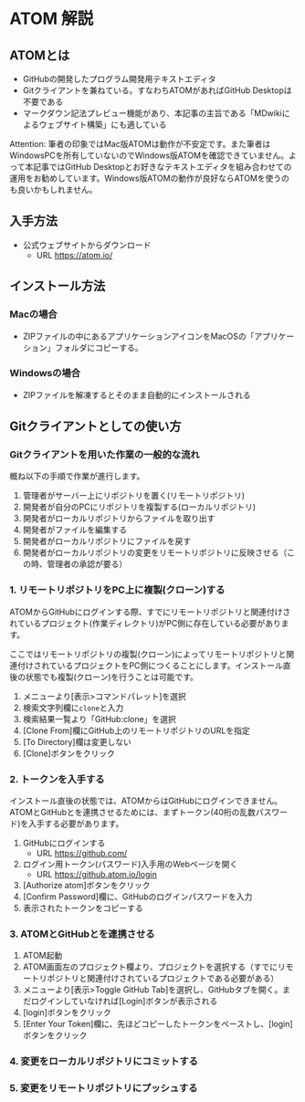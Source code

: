# ATOM 解説

## ATOMとは
* GitHubの開発したプログラム開発用テキストエディタ
* Gitクライアントを兼ねている。すなわちATOMがあればGitHub Desktopは不要である
* マークダウン記法プレビュー機能があり、本記事の主旨である「MDwikiによるウェブサイト構築」にも適している

Attention: 筆者の印象ではMac版ATOMは動作が不安定です。また筆者はWindowsPCを所有していないのでWindows版ATOMを確認できていません。よって本記事ではGitHub Desktopとお好きなテキストエディタを組み合わせての運用をお勧めしています。Windows版ATOMの動作が良好ならATOMを使うのも良いかもしれません。

## 入手方法

* 公式ウェブサイトからダウンロード
  * URL https://atom.io/

## インストール方法

### Macの場合

* ZIPファイルの中にあるアプリケーションアイコンをMacOSの「アプリケーション」フォルダにコピーする。

### Windowsの場合

* ZIPファイルを解凍するとそのまま自動的にインストールされる

## Gitクライアントとしての使い方

### Gitクライアントを用いた作業の一般的な流れ

概ね以下の手順で作業が進行します。

1. 管理者がサーバー上にリポジトリを置く(リモートリポジトリ)
1. 開発者が自分のPCにリポジトリを複製する(ローカルリポジトリ)
1. 開発者がローカルリポジトリからファイルを取り出す
1. 開発者がファイルを編集する
1. 開発者がローカルリポジトリにファイルを戻す
1. 開発者がローカルリポジトリの変更をリモートリポジトリに反映させる（この時、管理者の承認が要る）

### 1. リモートリポジトリをPC上に複製(クローン)する

ATOMからGitHubにログインする際、すでにリモートリポジトリと関連付けされているプロジェクト(作業ディレクトリ)がPC側に存在している必要があります。

ここではリモートリポジトリの複製(クローン)によってリモートリポジトリと関連付けされているプロジェクトをPC側につくることにします。インストール直後の状態でも複製(クローン)を行うことは可能です。

1. メニューより[表示>コマンドパレット]を選択
1. 検索文字列欄に`clone`と入力
1. 検索結果一覧より「GitHub:clone」を選択
1. [Clone From]欄にGitHub上のリモートリポジトリのURLを指定
1. [To Directory]欄は変更しない
1. [Clone]ボタンをクリック

### 2. トークンを入手する

インストール直後の状態では、ATOMからはGitHubにログインできません。ATOMとGitHubとを連携させるためには、まずトークン(40桁の乱数パスワード)を入手する必要があります。

1. GitHubにログインする
   * URL https://github.com/
1. ログイン用トークン(パスワード)入手用のWebページを開く
   * URL https://github.atom.io/login 
1. [Authorize atom]ボタンをクリック
1. [Confirm Password]欄に、GitHubのログインパスワードを入力
1. 表示されたトークンをコピーする

### 3. ATOMとGitHubとを連携させる

1. ATOM起動
1. ATOM画面左のプロジェクト欄より、プロジェクトを選択する（すでにリモートリポジトリと関連付けされているプロジェクトである必要がある）
1. メニューより[表示>Toggle GitHub Tab]を選択し、GitHubタブを開く。まだログインしていなければ[Login]ボタンが表示される
1. [login]ボタンをクリック
1. [Enter Your Token]欄に、先ほどコピーしたトークンをペーストし、[login]ボタンをクリック

### 4. 変更をローカルリポジトリにコミットする

### 5. 変更をリモートリポジトリにプッシュする